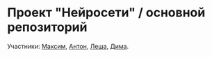 # Проект "Нейросети" / основной репозиторий

Участники:
[Максим](https://github.com/MaximSlayer),
[Антон](https://github.com/humanly),
[Леша](https://github.com/4e6ype4ua),
[Дима]().
